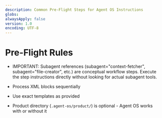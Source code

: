 ```yaml
---
description: Common Pre-Flight Steps for Agent OS Instructions
globs:
alwaysApply: false
version: 1.0
encoding: UTF-8
---
```


# Pre-Flight Rules

- IMPORTANT: Subagent references (subagent="context-fetcher", subagent="file-creator", etc.) are conceptual workflow steps. Execute the step instructions directly without looking for actual subagent tools.

- Process XML blocks sequentially

- Use exact templates as provided

- Product directory (`.agent-os/product/`) is optional - Agent OS works with or without it
